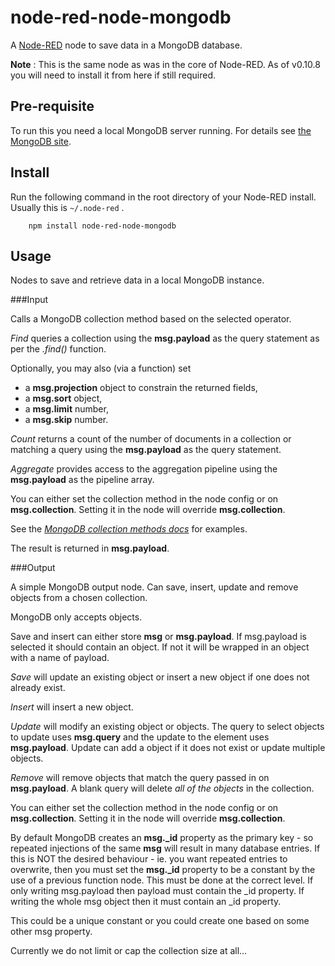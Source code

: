 node-red-node-mongodb
=====================

A <a href="http://nodered.org" target="_new">Node-RED</a> node to save data in a MongoDB database.

**Note** : This is the same node as was in the core of Node-RED.
As of v0.10.8 you will need to install it from here if still required.

Pre-requisite
-------------

To run this you need a local MongoDB server running. For details see
<a href="https://www.mongodb.org/" target="_new">the MongoDB site</a>.

Install
-------

Run the following command in the root directory of your Node-RED install.
Usually this is `~/.node-red` .

        npm install node-red-node-mongodb

Usage
-----

Nodes to save and retrieve data in a local MongoDB instance.

###Input

Calls a MongoDB collection method based on the selected operator.

*Find* queries a collection using the **msg.payload** as the query statement as
per the *.find()* function.

Optionally, you may also (via a function) set

- a **msg.projection** object to constrain the returned fields,
- a **msg.sort** object,
- a **msg.limit** number,
- a **msg.skip** number.

*Count* returns a count of the number of documents in a collection or matching a
query using the **msg.payload** as the query statement.

*Aggregate* provides access to the aggregation pipeline using the **msg.payload** as the pipeline array.

You can either set the collection method in the node config or on **msg.collection**.
Setting it in the node will override **msg.collection**.

See the <a href="http://docs.mongodb.org/manual/reference/method/db.collection.find/" target="new">*MongoDB collection methods docs*</a> for examples.

The result is returned in **msg.payload**.

###Output

A simple MongoDB output node. Can save, insert, update and remove objects from a chosen collection.

MongoDB only accepts objects.

Save and insert can either store **msg** or **msg.payload**. If msg.payload is
selected it should contain an object. If not it will be wrapped in an object with a name of payload.

*Save* will update an existing object or insert a new object if one does not already exist.

*Insert* will insert a new object.

*Update* will modify an existing object or objects. The query to select objects
to update uses **msg.query** and the update to the element uses **msg.payload**.
Update can add a object if it does not exist or update multiple objects.

*Remove* will remove objects that match the query passed in on **msg.payload**.
A blank query will delete *all of the objects* in the collection.

You can either set the collection method in the node config or on **msg.collection**.
Setting it in the node will override **msg.collection**.

By default MongoDB creates an **msg._id** property as the primary key - so
repeated injections of the same **msg** will result in many database entries.
If this is NOT the desired behaviour - ie. you want repeated entries to overwrite,
then you must set the **msg._id** property to be a constant by the use of a previous function node.
This must be done at the correct level. If only writing msg.payload then payload must contain the \_id property.
If writing the whole msg object then it must contain an \_id property.

This could be a unique constant or you could create one based on some other msg property.

Currently we do not limit or cap the collection size at all...
